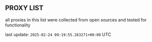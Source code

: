 ## PROXY LIST

all proxies in this list were collected from open sources and tested for functionality

last update: `2025-02-24 09:19:55.263271+00:00` UTC